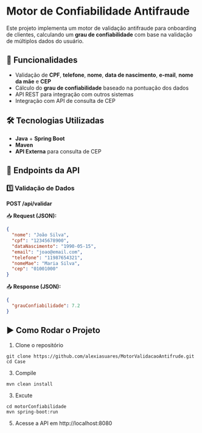 #  Motor de Confiabilidade Antifraude  
Este projeto implementa um motor de validação antifraude para onboarding de clientes, calculando um **grau de confiabilidade** com base na validação de múltiplos dados do usuário.  

## 📌 Funcionalidades  
- Validação de **CPF**, **telefone**, **nome**, **data de nascimento**, **e-mail**, **nome da mãe** e **CEP**  
- Cálculo do **grau de confiabilidade** baseado na pontuação dos dados  
- API REST para integração com outros sistemas  
- Integração com API de consulta de CEP  

## 🛠 Tecnologias Utilizadas  
- **Java** + **Spring Boot**  
- **Maven**  
- **API Externa** para consulta de CEP  


## 📡 Endpoints da API  
### 1️⃣ Validação de Dados  
**POST /api/validar**  

📥 **Request (JSON):**  
```json
{
  "nome": "João Silva",
  "cpf": "12345678900",
  "dataNascimento": "1990-05-15",
  "email": "joao@email.com",
  "telefone": "11987654321",
  "nomeMae": "Maria Silva",
  "cep": "01001000"
}
```
📤 **Response (JSON):**  
```json
{
  "grauConfiabilidade": 7.2
}
```

## ▶ Como Rodar o Projeto  
1. Clone o repositório  
```
git clone https://github.com/alexiasuares/MotorValidacaoAntifrude.git
cd Case
```

3. Compile 
```
mvn clean install
```
3. Excute
```
cd motorConfiabilidade
mvn spring-boot:run
```
   
5. Acesse a API em http://localhost:8080

